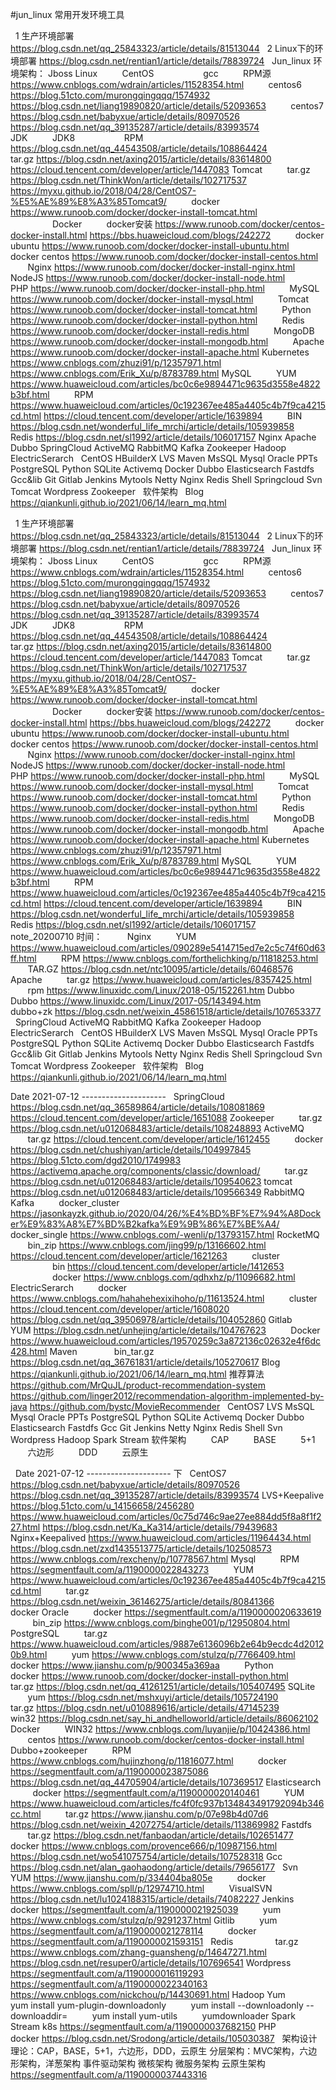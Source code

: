 #jun_linux 常用开发环境工具


 
 
1 生产环境部署
https://blog.csdn.net/qq_25843323/article/details/81513044
 
2 Linux下的环境部署
https://blog.csdn.net/rentian1/article/details/78839724
 
Jun_linux 环境架构：
Jboss
Linux
         CentOS
                   gcc
         RPM源
https://www.cnblogs.com/wdrain/articles/11528354.html
         centos6
https://blog.51cto.com/murongqingqqq/1574932
https://blog.csdn.net/liang19890820/article/details/52093653
         centos7
https://blog.csdn.net/babyxue/article/details/80970526
https://blog.csdn.net/qq_39135287/article/details/83993574
                  
JDK
         JDK8
                   RPM
https://blog.csdn.net/qq_44543508/article/details/108864424
                   tar.gz
https://blog.csdn.net/axing2015/article/details/83614800
https://cloud.tencent.com/developer/article/1447083
Tomcat
         tar.gz
https://blog.csdn.net/ThinkWon/article/details/102717537
https://myxu.github.io/2018/04/28/CentOS7-%E5%AE%89%E8%A3%85Tomcat9/
         docker
https://www.runoob.com/docker/docker-install-tomcat.html
        
                  
Docker
         docker安装
https://www.runoob.com/docker/centos-docker-install.html
https://bbs.huaweicloud.com/blogs/242272
         docker ubuntu
https://www.runoob.com/docker/docker-install-ubuntu.html
         docker centos
https://www.runoob.com/docker/docker-install-centos.html
         Nginx
https://www.runoob.com/docker/docker-install-nginx.html
         NodeJS
https://www.runoob.com/docker/docker-install-node.html
         PHP
https://www.runoob.com/docker/docker-install-php.html
         MySQL
https://www.runoob.com/docker/docker-install-mysql.html
         Tomcat
https://www.runoob.com/docker/docker-install-tomcat.html
         Python
https://www.runoob.com/docker/docker-install-python.html
         Redis
https://www.runoob.com/docker/docker-install-redis.html
         MongoDB
https://www.runoob.com/docker/docker-install-mongodb.html
         Apache
https://www.runoob.com/docker/docker-install-apache.html
Kubernetes
https://www.cnblogs.com/zhuzi91/p/12357971.html
https://www.cnblogs.com/Erik_Xu/p/8783789.html
MySQL
         YUM
https://www.huaweicloud.com/articles/bc0c6e9894471c9635d3558e4822b3bf.html
         RPM
https://www.huaweicloud.com/articles/0c192367ee485a4405c4b7f9ca4215cd.html
https://cloud.tencent.com/developer/article/1639894
         BIN
https://blog.csdn.net/wonderful_life_mrchi/article/details/105939858
        
Redis
https://blog.csdn.net/sl1992/article/details/106017157
Nginx
Apache
Dubbo
SpringCloud
ActiveMQ
RabbitMQ
Kafka
Zookeeper
Hadoop
ElectricSerarch
 
CentOS
HBuilderX
LVS
Maven
MsSQL
Mysql
Oracle
PPTs
PostgreSQL
Python
SQLite
Activemq
Docker
Dubbo
Elasticsearch
Fastdfs
Gcc&lib
Git
Gitlab
Jenkins
Mytools
Netty
Nginx
Redis
Shell
Springcloud
Svn
Tomcat
Wordpress
Zookeeper
 
软件架构
 
Blog
https://qiankunli.github.io/2021/06/14/learn_mq.html



 
1 生产环境部署
https://blog.csdn.net/qq_25843323/article/details/81513044
 
2 Linux下的环境部署
https://blog.csdn.net/rentian1/article/details/78839724
 
Jun_linux 环境架构：
Jboss
Linux
         CentOS
                   gcc
         RPM源
https://www.cnblogs.com/wdrain/articles/11528354.html
         centos6
https://blog.51cto.com/murongqingqqq/1574932
https://blog.csdn.net/liang19890820/article/details/52093653
         centos7
https://blog.csdn.net/babyxue/article/details/80970526
https://blog.csdn.net/qq_39135287/article/details/83993574
                  
JDK
         JDK8
                   RPM
https://blog.csdn.net/qq_44543508/article/details/108864424
                   tar.gz
https://blog.csdn.net/axing2015/article/details/83614800
https://cloud.tencent.com/developer/article/1447083
Tomcat
         tar.gz
https://blog.csdn.net/ThinkWon/article/details/102717537
https://myxu.github.io/2018/04/28/CentOS7-%E5%AE%89%E8%A3%85Tomcat9/
         docker
https://www.runoob.com/docker/docker-install-tomcat.html
        
                  
Docker
         docker安装
https://www.runoob.com/docker/centos-docker-install.html
https://bbs.huaweicloud.com/blogs/242272
         docker ubuntu
https://www.runoob.com/docker/docker-install-ubuntu.html
         docker centos
https://www.runoob.com/docker/docker-install-centos.html
         Nginx
https://www.runoob.com/docker/docker-install-nginx.html
         NodeJS
https://www.runoob.com/docker/docker-install-node.html
         PHP
https://www.runoob.com/docker/docker-install-php.html
         MySQL
https://www.runoob.com/docker/docker-install-mysql.html
         Tomcat
https://www.runoob.com/docker/docker-install-tomcat.html
         Python
https://www.runoob.com/docker/docker-install-python.html
         Redis
https://www.runoob.com/docker/docker-install-redis.html
         MongoDB
https://www.runoob.com/docker/docker-install-mongodb.html
         Apache
https://www.runoob.com/docker/docker-install-apache.html
Kubernetes
https://www.cnblogs.com/zhuzi91/p/12357971.html
https://www.cnblogs.com/Erik_Xu/p/8783789.html
MySQL
         YUM
https://www.huaweicloud.com/articles/bc0c6e9894471c9635d3558e4822b3bf.html
         RPM
https://www.huaweicloud.com/articles/0c192367ee485a4405c4b7f9ca4215cd.html
https://cloud.tencent.com/developer/article/1639894
         BIN
https://blog.csdn.net/wonderful_life_mrchi/article/details/105939858
        
Redis
https://blog.csdn.net/sl1992/article/details/106017157
        
        
        
note_20200710 时间：
        
Nginx
         YUM
https://www.huaweicloud.com/articles/090289e5414715ed7e2c5c74f60d63ff.html
         RPM
https://www.cnblogs.com/forthelichking/p/11818253.html
         TAR.GZ
https://blog.csdn.net/ntc10095/article/details/60468576
        
Apache
         tar.gz
https://www.huaweicloud.com/articles/8357425.html
         rpm
https://www.linuxidc.com/Linux/2018-05/152261.htm
Dubbo
         Dubbo
https://www.linuxidc.com/Linux/2017-05/143494.htm
         dubbo+zk
https://blog.csdn.net/weixin_45861518/article/details/107653377
 
SpringCloud
ActiveMQ
RabbitMQ
Kafka
Zookeeper
Hadoop
ElectricSerarch
 
CentOS
HBuilderX
LVS
Maven
MsSQL
Mysql
Oracle
PPTs
PostgreSQL
Python
SQLite
Activemq
Docker
Dubbo
Elasticsearch
Fastdfs
Gcc&lib
Git
Gitlab
Jenkins
Mytools
Netty
Nginx
Redis
Shell
Springcloud
Svn
Tomcat
Wordpress
Zookeeper
 
软件架构
 
Blog
https://qiankunli.github.io/2021/06/14/learn_mq.html



Date 2021-07-12 ---------------------
 
SpringCloud
https://blog.csdn.net/qq_36589864/article/details/108081869
https://cloud.tencent.com/developer/article/1651088
Zookeeper
         tar.gz
https://blog.csdn.net/u012068483/article/details/108248893
ActiveMQ
         tar.gz
https://cloud.tencent.com/developer/article/1612455
         docker
https://blog.csdn.net/chushiyan/article/details/104997845
https://blog.51cto.com/dgd2010/1749983
https://activemq.apache.org/components/classic/download/
         tar.gz
https://blog.csdn.net/u012068483/article/details/109540623
tomcat
https://blog.csdn.net/u012068483/article/details/109566349
RabbitMQ
Kafka
         docker_cluster
https://jasonkayzk.github.io/2020/04/26/%E4%BD%BF%E7%94%A8Docker%E9%83%A8%E7%BD%B2kafka%E9%9B%86%E7%BE%A4/
         docker_single
https://www.cnblogs.com/-wenli/p/13793157.html
RocketMQ
         bin_zip
https://www.cnblogs.com/jing99/p/13166602.html
https://cloud.tencent.com/developer/article/1621263
         cluster
                   bin
https://cloud.tencent.com/developer/article/1412653
                   docker
https://www.cnblogs.com/qdhxhz/p/11096682.html
        
 
ElectricSerarch
         docker
https://www.cnblogs.com/hahahehexixihoho/p/11613524.html
         cluster
https://cloud.tencent.com/developer/article/1608020
https://blog.csdn.net/qq_39506978/article/details/104052860
Gitlab
         YUM
https://blog.csdn.net/unhejing/article/details/104767623
         Docker
https://www.huaweicloud.com/articles/19570259c3a872136c02632e4f6dc428.html
Maven     
         bin_tar.gz
https://blog.csdn.net/qq_36761831/article/details/105270617
Blog
https://qiankunli.github.io/2021/06/14/learn_mq.html
推荐算法
https://github.com/MrQuJL/product-recommendation-system
https://github.com/linger2012/recommendation-algorithm-implemented-by-java
https://github.com/bystc/MovieRecommender
 
CentOS7
LVS
MsSQL
Mysql
Oracle
PPTs
PostgreSQL
Python
SQLite
Activemq
Docker
Dubbo
Elasticsearch
Fastdfs
Gcc
Git
Jenkins
Netty
Nginx
Redis
Shell
Svn
Wordpress
Hadoop
Spark
Stream
软件架构
         CAP
         BASE
         5+1
         六边形
         DDD
         云原生



 
Date 2021-07-12 --------------------- 下
 
CentOS7
https://blog.csdn.net/babyxue/article/details/80970526
https://blog.csdn.net/qq_39135287/article/details/83993574
LVS+Keepalive
https://blog.51cto.com/u_14156658/2456280
https://www.huaweicloud.com/articles/0c75d746c9ae27ee884dd5f8a8f1f227.html
https://blog.csdn.net/Ka_Ka314/article/details/79439683
Nginx+Keepalived
https://www.huaweicloud.com/articles/11964434.html
https://blog.csdn.net/zxd1435513775/article/details/102508573
https://www.cnblogs.com/rexcheny/p/10778567.html
Mysql
         RPM
https://segmentfault.com/a/1190000022843273
         YUM
https://www.huaweicloud.com/articles/0c192367ee485a4405c4b7f9ca4215cd.html
         tar.gz
https://blog.csdn.net/weixin_36146275/article/details/80841366
         docker
Oracle
         docker
https://segmentfault.com/a/1190000020633619
         bin_zip
https://www.cnblogs.com/binghe001/p/12950804.html
PostgreSQL
         tar.gz
https://www.huaweicloud.com/articles/9887e6136096b2e64b9ecdc4d20120b9.html
         yum
https://www.cnblogs.com/stulzq/p/7766409.html
         docker
https://www.jianshu.com/p/900345a369aa
        
Python
         docker
https://www.runoob.com/docker/docker-install-python.html
         tar.gz
https://blog.csdn.net/qq_41261251/article/details/105407495
SQLite
         yum
https://blog.csdn.net/mshxuyi/article/details/105724190
         tar.gz
https://blog.csdn.net/u010889616/article/details/47145239
         win32
https://blog.csdn.net/say_hi_andhelloworld/article/details/86062102
 
Docker
         WIN32
https://www.cnblogs.com/luyanjie/p/10424386.html
         centos
https://www.runoob.com/docker/centos-docker-install.html
Dubbo+zookeeper
         RPM
https://www.cnblogs.com/hujinzhong/p/11816077.html
         docker
https://segmentfault.com/a/1190000023875086
https://blog.csdn.net/qq_44705904/article/details/107369517
Elasticsearch
         docker
https://segmentfault.com/a/1190000020140461
         YUM
https://www.huaweicloud.com/articles/fc4f0fc937b134843491792094b346cc.html
         tar.gz
https://www.jianshu.com/p/07e98b4d07d6
https://blog.csdn.net/weixin_42072754/article/details/113869982
Fastdfs
         tar.gz
https://blog.csdn.net/fanbaodan/article/details/102651477
         docker
https://www.cnblogs.com/provence666/p/10987156.html
https://blog.csdn.net/wo541075754/article/details/107528318
Gcc
https://blog.csdn.net/alan_gaohaodong/article/details/79656177
 
Svn
         YUM
https://www.jianshu.com/p/334404ba805e
         docker
https://www.cnblogs.com/spll/p/12974710.html
         VisualSVN
https://blog.csdn.net/lu1024188315/article/details/74082227
Jenkins
         docker
https://segmentfault.com/a/1190000021925039
         yum
https://www.cnblogs.com/stulzq/p/9291237.html
Gitlib
         yum
https://segmentfault.com/a/1190000021278114
         docker
https://segmentfault.com/a/1190000021593151
 
Redis       
         tar.gz
https://www.cnblogs.com/zhang-guansheng/p/14647271.html
https://blog.csdn.net/resuper0/article/details/107696541
Wordpress
https://segmentfault.com/a/1190000016119293
https://segmentfault.com/a/1190000022340163
https://www.cnblogs.com/nickchou/p/14430691.html
Hadoop
Yum
         yum install yum-plugin-downloadonly
         yum install --downloadonly --downloaddir=<directory> <package>
         yum install yum-utils
         yumdownloader <package>
Spark
Stream
k8s
https://segmentfault.com/a/1190000037682150
PHP
         docker
https://blog.csdn.net/Srodong/article/details/105030387
 
架构设计理论：CAP，BASE，5+1，六边形，DDD，云原生
分层架构：MVC架构，六边形架构，洋葱架构
事件驱动架构
微核架构
微服务架构
云原生架构
https://segmentfault.com/a/1190000037443316
